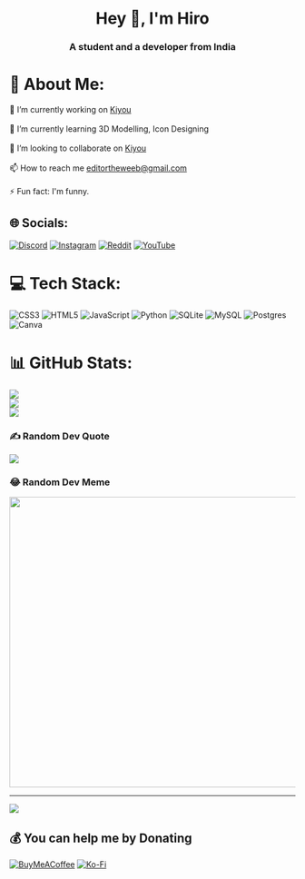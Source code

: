 <h1 align="center">Hey 👋, I'm Hiro</h1>
<h3 align="center">A student and a developer from India</h3>

# 💫 About Me:
🔭 I’m currently working on [Kiyou](https://github.com/HirooK1/Kiyou)<br><br>🌱 I’m currently learning 3D Modelling, Icon Designing<br><br>👯 I’m looking to collaborate on [Kiyou](https://github.com/HirooK1/Kiyou)<br><br>📫 How to reach me editortheweeb@gmail.com<br><br>⚡ Fun fact: I'm funny.


## 🌐 Socials:
[![Discord](https://img.shields.io/badge/Discord-%237289DA.svg?logo=discord&logoColor=white)](https://discord.gg/https://discord.gg/jcFgwrQAhS) [![Instagram](https://img.shields.io/badge/Instagram-%23E4405F.svg?logo=Instagram&logoColor=white)](https://instagram.com/@itz.hiro1) [![Reddit](https://img.shields.io/badge/Reddit-%23FF4500.svg?logo=Reddit&logoColor=white)](https://reddit.com/user/Main_Assumption_240) [![YouTube](https://img.shields.io/badge/YouTube-%23FF0000.svg?logo=YouTube&logoColor=white)](https://youtube.com/@UCoKn3N3Boo7XwY3fA1DUW8A) 

# 💻 Tech Stack:
![CSS3](https://img.shields.io/badge/css3-%231572B6.svg?style=for-the-badge&logo=css3&logoColor=white) ![HTML5](https://img.shields.io/badge/html5-%23E34F26.svg?style=for-the-badge&logo=html5&logoColor=white) ![JavaScript](https://img.shields.io/badge/javascript-%23323330.svg?style=for-the-badge&logo=javascript&logoColor=%23F7DF1E) ![Python](https://img.shields.io/badge/python-3670A0?style=for-the-badge&logo=python&logoColor=ffdd54) ![SQLite](https://img.shields.io/badge/sqlite-%2307405e.svg?style=for-the-badge&logo=sqlite&logoColor=white) ![MySQL](https://img.shields.io/badge/mysql-%2300f.svg?style=for-the-badge&logo=mysql&logoColor=white) ![Postgres](https://img.shields.io/badge/postgres-%23316192.svg?style=for-the-badge&logo=postgresql&logoColor=white) ![Canva](https://img.shields.io/badge/Canva-%2300C4CC.svg?style=for-the-badge&logo=Canva&logoColor=white)
# 📊 GitHub Stats:
![](https://github-readme-stats.vercel.app/api?username=HirooK1&theme=dark&hide_border=true&include_all_commits=false&count_private=false)<br/>
![](https://github-readme-streak-stats.herokuapp.com/?user=HirooK1&theme=dark&hide_border=true)<br/>
![](https://github-readme-stats.vercel.app/api/top-langs/?username=HirooK1&theme=dark&hide_border=true&include_all_commits=false&count_private=false&layout=compact)

### ✍️ Random Dev Quote
![](https://quotes-github-readme.vercel.app/api?type=horizontal&theme=radical)

### 😂 Random Dev Meme
<img src="https://rm.up.railway.app/" width="512px"/>

---
[![](https://visitcount.itsvg.in/api?id=HirooK1&icon=1&color=3)](https://visitcount.itsvg.in)

  ## 💰 You can help me by Donating
  [![BuyMeACoffee](https://img.shields.io/badge/Buy%20Me%20a%20Coffee-ffdd00?style=for-the-badge&logo=buy-me-a-coffee&logoColor=black)](https://buymeacoffee.com/https://www.buymeacoffee.com/Hiroo1) [![Ko-Fi](https://img.shields.io/badge/Ko--fi-F16061?style=for-the-badge&logo=ko-fi&logoColor=white)](https://ko-fi.com/http://ko-fi.com/hiroo69 ) 

  
<!-- Proudly created with GPRM ( https://gprm.itsvg.in ) -->
